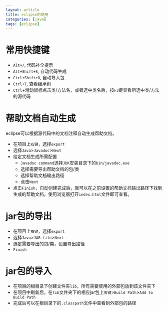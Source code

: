 ```yaml
---
layout: article
title: eclipse的使用
categories: [java]
tags: [eclipse]
---
```


# 常用快捷键
- `Alt+/`, 代码补全提示
- `Alt+Shift+S`, 自动代码生成
- `Ctrl+Shift+O`, 自动导入包
- `Ctrl+T`, 查看继承树
- `Ctrl`+滑动鼠标点击类/方法名，或者选中类名后，按`F3`键查看所选中类/方法的源代码

# 帮助文档自动生成

eclipse可以根据源代码中的文档注释自动生成帮助文档。

- 在项目上`右键`，选择`export`
- 选择`Java`>`Javadoc`>`Next`
- 给定文档生成所需配置
    * `Javadoc command`选择`JDK`安装目录下的`bin/javadoc.exe`
    * 选择需要导出帮助文档的包/类
    * 选择帮助文档输出路径
    * 点击`Next`
- 点击`Finish`，自动创建完成后，就可以在之前设置的帮助文档输出路径下找到生成的帮助文档，使用浏览器打开`index.html`文件即可查看。

# jar包的导出
- 在项目上`右键`，选择`export`
- 选择`Java`>`JAR file`>`Next`
- 选定需要导出的包/类，设置导出路径
- `Finish`

# jar包的导入
- 在项目的根目录下创建文件夹`lib`，所有需要使用的外部包放到该文件夹下
- 在项目中刷新后，在`lib`文件夹下的相应jar包上`右键`>`Build Path`>`Add to Build Path`
- 完成后可以在根目录下的`.classpath`文件中查看到外部包的路径


